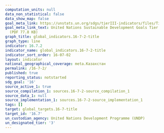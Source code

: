 ```yaml
---
computation_units: null
data_non_statistical: false
data_show_map: false
goal_meta_link: https://unstats.un.org/sdgs/tierIII-indicators/files/Tier3-16-07-02.pdf
goal_meta_link_text: United Nations Sustainable Development Goals Tier 3 Work Plan
  (PDF 77.8 KB)
graph_title: global_indicators.16-7-2-title
graph_type: line
indicator: 16.7.2
indicator_name: global_indicators.16-7-2-title
indicator_sort_order: 16-07-02
layout: indicator
national_geographical_coverage: meta.Казахстан
permalink: /16-7-2/
published: true
reporting_status: notstarted
sdg_goal: '16'
source_active_1: true
source_compilation_1: sources.16-7-2-source_compilation_1
source_data_1: null
source_implementation_1: sources.16-7-2-source_implementation_1
tags: []
target: global_targets.16-7-title
target_id: '16.7'
un_custodian_agency: United Nations Development Programme (UNDP)
un_designated_tier: '3'
---
```

